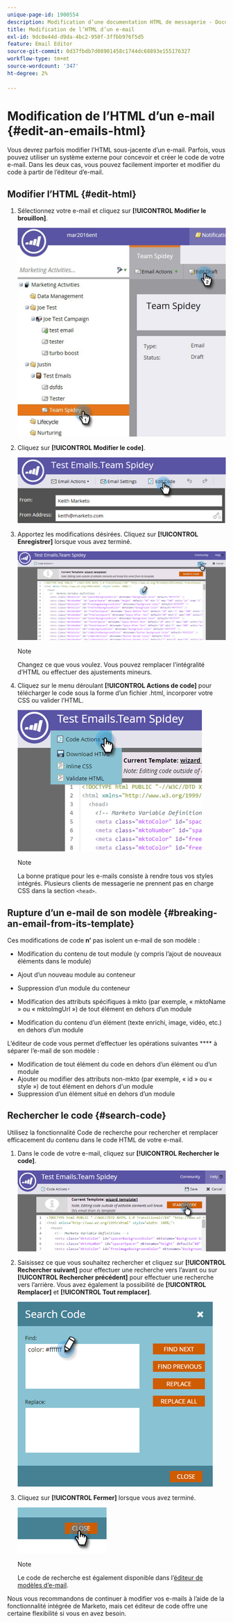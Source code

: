 ```yaml
---
unique-page-id: 1900554
description: Modification d’une documentation HTML de messagerie - Documents Marketo - Documentation du produit
title: Modification de l’HTML d’un e-mail
exl-id: 9dc8e44d-d9da-4bc2-950f-3ffbb976f5d5
feature: Email Editor
source-git-commit: 0d37fbdb7d08901458c1744dc68893e155176327
workflow-type: tm+mt
source-wordcount: '347'
ht-degree: 2%

---
```


# Modification de l’HTML d’un e-mail {#edit-an-emails-html}

Vous devrez parfois modifier l’HTML sous-jacente d’un e-mail. Parfois, vous pouvez utiliser un système externe pour concevoir et créer le code de votre e-mail. Dans les deux cas, vous pouvez facilement importer et modifier du code à partir de l’éditeur d’e-mail.

## Modifier l’HTML {#edit-html}

1. Sélectionnez votre e-mail et cliquez sur **[!UICONTROL Modifier le brouillon]**.

   ![](assets/teamspidey.jpg)

1. Cliquez sur **[!UICONTROL Modifier le code]**.

   ![](assets/two-4.png)

1. Apportez les modifications désirées. Cliquez sur **[!UICONTROL Enregistrer]** lorsque vous avez terminé.

   ![](assets/three-3.png)

   >[!NOTE]
   >
   >Changez ce que vous voulez. Vous pouvez remplacer l’intégralité d’HTML ou effectuer des ajustements mineurs.

1. Cliquez sur le menu déroulant **[!UICONTROL Actions de code]** pour télécharger le code sous la forme d’un fichier .html, incorporer votre CSS ou valider l’HTML.

   ![](assets/four-2.png)

   >[!NOTE]
   >
   >La bonne pratique pour les e-mails consiste à rendre tous vos styles intégrés. Plusieurs clients de messagerie ne prennent pas en charge CSS dans la section `<head>`.

## Rupture d’un e-mail de son modèle {#breaking-an-email-from-its-template}

Ces modifications de code **n’** pas isolent un e-mail de son modèle :

* Modification du contenu de tout module (y compris l’ajout de nouveaux éléments dans le module)
* Ajout d’un nouveau module au conteneur
* Suppression d’un module du conteneur

* Modification des attributs spécifiques à mkto (par exemple, « mktoName » ou « mktoImgUrl ») de tout élément en dehors d’un module
* Modification du contenu d’un élément (texte enrichi, image, vidéo, etc.) en dehors d’un module

L’éditeur de code vous permet d’effectuer les opérations suivantes **** à séparer l’e-mail de son modèle :

* Modification de tout élément du code en dehors d’un élément ou d’un module
* Ajouter ou modifier des attributs non-mkto (par exemple, « id » ou « style ») de tout élément en dehors d&#39;un module
* Suppression d’un élément situé en dehors d’un module

## Rechercher le code {#search-code}

Utilisez la fonctionnalité Code de recherche pour rechercher et remplacer efficacement du contenu dans le code HTML de votre e-mail.

1. Dans le code de votre e-mail, cliquez sur **[!UICONTROL Rechercher le code]**.

   ![](assets/five-2.png)

1. Saisissez ce que vous souhaitez rechercher et cliquez sur **[!UICONTROL Rechercher suivant]** pour effectuer une recherche vers l’avant ou sur **[!UICONTROL Rechercher précédent]** pour effectuer une recherche vers l’arrière. Vous avez également la possibilité de **[!UICONTROL Remplacer]** et **[!UICONTROL Tout remplacer]**.

   ![](assets/six-1.png)

1. Cliquez sur **[!UICONTROL Fermer]** lorsque vous avez terminé.

   ![](assets/seven.png)

   >[!NOTE]
   >
   >Le code de recherche est également disponible dans l’[éditeur de modèles d’e-mail](/help/marketo/product-docs/email-marketing/general/email-editor-2/create-an-email-template.md).

Nous vous recommandons de continuer à modifier vos e-mails à l’aide de la fonctionnalité intégrée de Marketo, mais cet éditeur de code offre une certaine flexibilité si vous en avez besoin.

